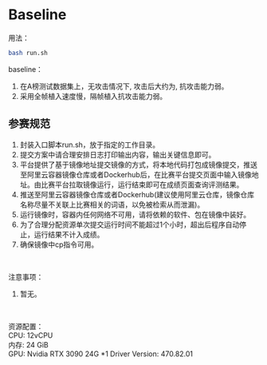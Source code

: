 # Baseline
用法：
```bash
bash run.sh
```

baseline：<br/>
1) 在A榜测试数据集上，无攻击情况下, 攻击后大约为, 抗攻击能力弱。<br/>
2) 采用全帧植入速度慢，隔帧植入抗攻击能力弱。<br/>


## 参赛规范<br/>
1) 封装入口脚本run.sh，放于指定的工作目录。<br/>
2) 提交方案中请合理安排日志打印输出内容，输出关键信息即可。<br/>
3) 平台提供了基于镜像地址提交镜像的方式，将本地代码打包成镜像提交，推送至阿里云容器镜像仓库或者Dockerhub后，在比赛平台提交页面中输入镜像地址。由比赛平台拉取镜像运行，运行结束即可在成绩页面查询评测结果。<br/>
4) 推送至阿里云容器镜像仓库或者Dockerhub(建议使用阿里云仓库，镜像仓库名称尽量不关联上比赛相关的词语，以免被检索从而泄漏)。 <br/>
5) 运行镜像时，容器内任何网络不可用，请将依赖的软件、包在镜像中装好。 <br/>
6) 为了合理分配资源单次提交运行时间不能超过1个小时，超出后程序自动停止，运行结果不计入成绩。<br/>
7) 确保镜像中cp指令可用。<br/>
<br/>


注意事项：<br/>
1) 暂无。<br/>
<br/>


资源配置：<br/>
CPU: 12vCPU <br/>
内存: 24 GiB <br/>
GPU: Nvidia RTX 3090  24G *1  Driver Version: 470.82.01 <br/>
<br/>